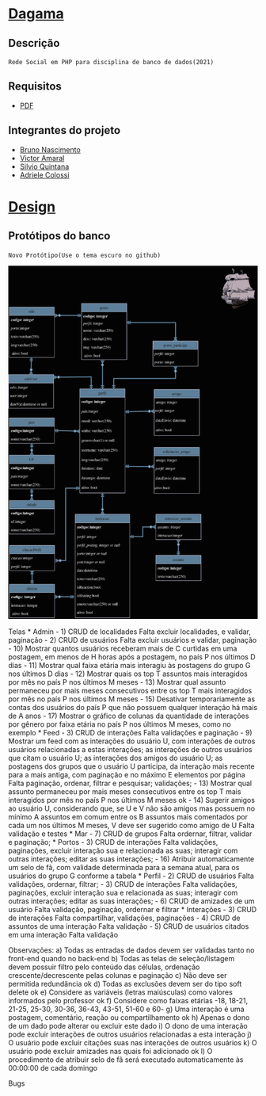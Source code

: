 # [Dagama](https://dagama.herokuapp.com/)
## Descrição
    Rede Social em PHP para disciplina de banco de dados(2021)
## Requisitos
* [PDF](https://github.com/Chipskein/dagama/blob/main/lista9-projeto.pdf)
## Integrantes do projeto
* [Bruno Nascimento](https://github.com/Chipskein)
* [Victor Amaral](https://github.com/VictorAmaral22)
* [Silvio Quintana](https://github.com/SilvioGQ)
* [Adriele Colossi](https://github.com/adrielecolossi)

# [Design](https://www.figma.com/file/WmCnbvOqMdXhFGvoKSXfjT/dagama.com?node-id=2%3A2)

## Protótipos do banco
    Novo Protótipo(Use o tema escuro no github)
   ![dagama_proto](https://github.com/Chipskein/dagama/blob/main/backend/infra/dagama.png)


Telas
    * Admin
        - 1) CRUD de localidades
            Falta excluir localidades, e validar, paginação
        - 2) CRUD de usuários
            Falta excluir usuários e validar, paginação
        - 10) Mostrar quantos usuários receberam mais de C curtidas em uma postagem, em menos de H horas após a postagem,
        no país P nos últimos D dias
        - 11) Mostrar qual faixa etária mais interagiu às postagens do grupo G nos últimos D dias
        - 12) Mostrar quais os top T assuntos mais interagidos por mês no país P nos últimos M meses
        - 13) Mostrar qual assunto permaneceu por mais meses consecutivos entre os top T mais interagidos por mês no país P 
        nos últimos M meses
        - 15) Desativar temporariamente as contas dos usuários do país P que não possuem qualquer interação há mais de A 
        anos
        - 17) Mostrar o gráfico de colunas da quantidade de interações por gênero por faixa etária no país P nos últimos M meses,
        como no exemplo
    * Feed
        - 3) CRUD de interações
            Falta validações e paginação
        - 9) Mostrar um feed com as interações do usuário U, com interações de outros usuários relacionadas a estas interações; 
        as interações de outros usuários que citam o usuário U; as interações dos amigos do usuário U; as postagens dos 
        grupos que o usuário U participa, da interação mais recente para a mais antiga, com paginação e no máximo E 
        elementos por página
            Falta paginação, ordenar, filtrar e pesquisar; validações;
        - 13) Mostrar qual assunto permaneceu por mais meses consecutivos entre os top T mais interagidos por mês no país P 
        nos últimos M meses
            ok
        - 14) Sugerir amigos ao usuário U, considerando que, se U e V não são amigos mas possuem no mínimo A assuntos em 
        comum entre os B assuntos mais comentados por cada um nos últimos M meses, V deve ser sugerido como amigo de U
            Falta validação e testes
    * Mar
        - 7) CRUD de grupos
            Falta ordernar, filtrar, validar e paginação;
    * Portos
        - 3) CRUD de interações
            Falta validações, paginações, excluir interação sua e relacionada as suas; interagir com outras interações; editar as suas interações;
        - 16) Atribuir automaticamente um selo de fã, com validade determinada para a semana atual, para os usuários do grupo 
        G conforme a tabela
    * Perfil
        - 2) CRUD de usuários
            Falta validações, ordernar, filtrar;
        - 3) CRUD de interações
            Falta validações, paginações, excluir interação sua e relacionada as suas; interagir com outras interações; editar as suas interações;
        - 6) CRUD de amizades de um usuário 
            Falta validação, paginação, ordernar e filtrar
    * Interações
        - 3) CRUD de interações
            Falta compartilhar, validações, paginações
        - 4) CRUD de assuntos de uma interação
            Falta validação
        - 5) CRUD de usuários citados em uma interação
            Falta validação

Observações:
    a) Todas as entradas de dados devem ser validadas tanto no front-end quando no back-end
    b) Todas as telas de seleção/listagem devem possuir filtro pelo conteúdo das células, ordenação crescente/decrescente 
    pelas colunas e paginação
    c) Não deve ser permitida redundância
        ok
    d) Todas as exclusões devem ser do tipo soft delete
        ok
    e) Considere as variáveis (letras maiúsculas) como valores informados pelo professor
        ok
    f) Considere como faixas etárias -18, 18-21, 21-25, 25-30, 30-36, 36-43, 43-51, 51-60 e 60-
    g) Uma interação é uma postagem, comentário, reação ou compartilhamento
        ok
    h) Apenas o dono de um dado pode alterar ou excluir este dado
    i) O dono de uma interação pode excluir interações de outros usuários relacionadas a esta interação
    j) O usuário pode excluir citações suas nas interações de outros usuários
    k) O usuário pode excluir amizades nas quais foi adicionado
        ok
    l) O procedimento de atribuir selo de fã será executado automaticamente às 00:00:00 de cada domingo

Bugs
